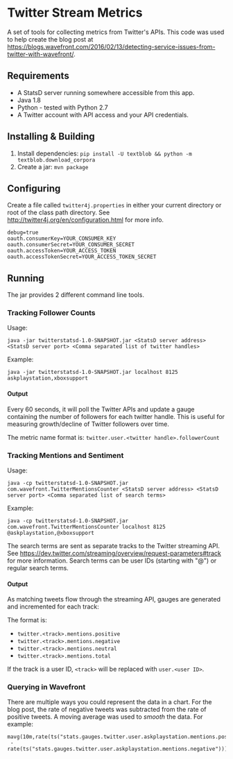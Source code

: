 
# Twitter Stream Metrics

A set of tools for collecting metrics from Twitter's APIs. This code was used to help create the blog post at https://blogs.wavefront.com/2016/02/13/detecting-service-issues-from-twitter-with-wavefront/.

## Requirements

- A StatsD server running somewhere accessible from this app.
- Java 1.8
- Python - tested with Python 2.7
- A Twitter account with API access and your API credentials.

## Installing & Building

1. Install dependencies: `pip install -U textblob && python -m textblob.download_corpora`
2. Create a jar: `mvn package`


## Configuring
Create a file called `twitter4j.properties` in either your current directory or root of the class path directory. See http://twitter4j.org/en/configuration.html for more info.
```
debug=true
oauth.consumerKey=YOUR_CONSUMER_KEY
oauth.consumerSecret=YOUR_CONSUMER_SECRET
oauth.accessToken=YOUR_ACCESS_TOKEN
oauth.accessTokenSecret=YOUR_ACCESS_TOKEN_SECRET
```


## Running

The jar provides 2 different command line tools.

### Tracking Follower Counts

Usage:

`java -jar twitterstatsd-1.0-SNAPSHOT.jar <StatsD server address> <StatsD server port> <Comma separated list of twitter handles>` 

Example:

`java -jar twitterstatsd-1.0-SNAPSHOT.jar localhost 8125 askplaystation,xboxsupport`

#### Output 
Every 60 seconds, it will poll the Twitter APIs and update a gauge containing the number of followers for each twitter handle. This is useful for measuring growth/decline of Twitter followers over time.

The metric name format is: `twitter.user.<twitter handle>.followerCount`

### Tracking Mentions and Sentiment
Usage:

`java -cp twitterstatsd-1.0-SNAPSHOT.jar com.wavefront.TwitterMentionsCounter <StatsD server address> <StatsD server port> <Comma separated list of search terms>`

Example:

`java -cp twitterstatsd-1.0-SNAPSHOT.jar com.wavefront.TwitterMentionsCounter localhost 8125 @askplaystation,@xboxsupport`

The search terms are sent as separate tracks to the Twitter streaming API. See https://dev.twitter.com/streaming/overview/request-parameters#track for more information. Search terms can be user IDs (starting with "@") or regular search terms.

#### Output

As matching tweets flow through the streaming API, gauges are generated and incremented for each track:

The format is: 
- `twitter.<track>.mentions.positive`
- `twitter.<track>.mentions.negative`
- `twitter.<track>.mentions.neutral`
- `twitter.<track>.mentions.total`

If the track is a user ID, `<track>` will be replaced with `user.<user ID>`.

### Querying in Wavefront

There are multiple ways you could represent the data in a chart. For the blog post, the rate of negative tweets was subtracted from the rate of positive tweets. A moving average was used to _smooth_ the data. For example:
 
 ```
 mavg(10m,rate(ts("stats.gauges.twitter.user.askplaystation.mentions.positive"))
  - rate(ts("stats.gauges.twitter.user.askplaystation.mentions.negative")))
 ```
 

